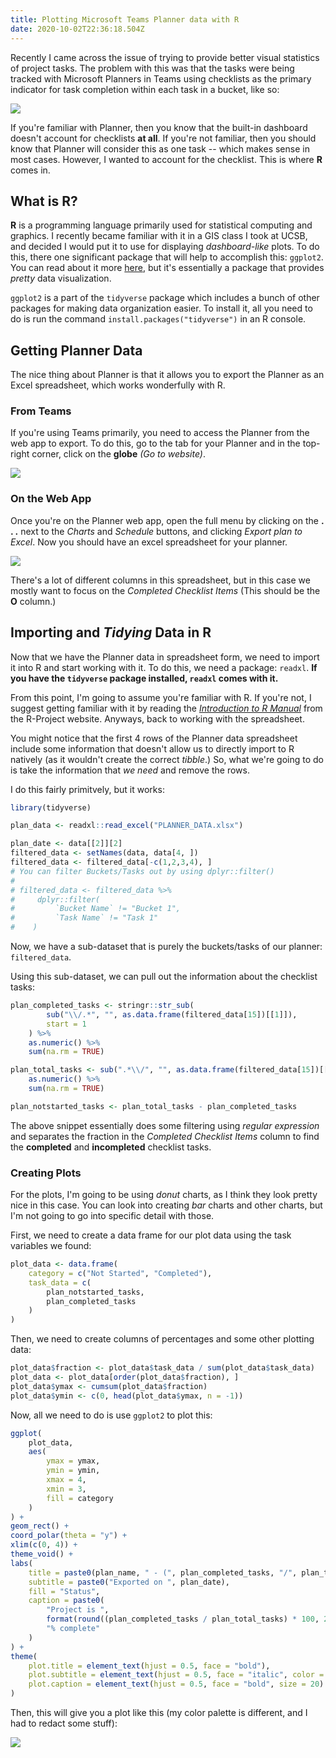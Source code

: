 ```yaml
---
title: Plotting Microsoft Teams Planner data with R
date: 2020-10-02T22:36:18.504Z
---
```

Recently I came across the issue of trying to provide better visual statistics of project tasks. The problem with this was that the tasks were being tracked with Microsoft Planners in Teams using checklists as the primary indicator for task completion within each task in a bucket, like so:

![](/img/task1.png)

If you're familiar with Planner, then you know that the built-in dashboard doesn't account for checklists **at all**. If you're not familiar, then you should know that Planner will consider this as one task -- which makes sense in most cases. However, I wanted to account for the checklist. This is where **R** comes in.

## What is **R**?

**R** is a programming language primarily used for statistical computing and graphics. I recently became familiar with it in a GIS class I took at UCSB, and decided I would put it to use for displaying *dashboard-like* plots. To do this, there one significant package that will help to accomplish this: `ggplot2`. You can read about it more [here](https://ggplot2.tidyverse.org/), but it's essentially a package that provides *pretty* data visualization.

`ggplot2` is a part of the `tidyverse` package which includes a bunch of other packages for making data organization easier. To install it, all you need to do is run the command `install.packages("tidyverse")` in an R console.

## Getting Planner Data

The nice thing about Planner is that it allows you to export the Planner as an Excel spreadsheet, which works wonderfully with R.

### From Teams

If you're using Teams primarily, you need to access the Planner from the web app to export. To do this, go to the tab for your Planner and in the top-right corner, click on the **globe** *(Go to website)*.

![](/img/planner.png)

### On the Web App

Once you're on the Planner web app, open the full menu by clicking on the **. . .** next to the *Charts* and *Schedule* buttons, and clicking *Export plan to Excel*. Now you should have an excel spreadsheet for your planner.

![](/img/spreadsheet.png)

There's a lot of different columns in this spreadsheet, but in this case we mostly want to focus on the *Completed Checklist Items* (This should be the **O** column.)

## Importing and *Tidying* Data in R

Now that we have the Planner data in spreadsheet form, we need to import it into R and start working with it. To do this, we need a package: `readxl`. **If you have the `tidyverse` package installed, `readxl` comes with it.**

From this point, I'm going to assume you're familiar with R. If you're not, I suggest getting familiar with it by reading the *[Introduction to R Manual](https://cran.r-project.org/manuals.html)* from the R-Project website. Anyways, back to working with the spreadsheet.

You might notice that the first 4 rows of the Planner data spreadsheet include some information that doesn't allow us to directly import to R natively (as it wouldn't create the correct *tibble*.) So, what we're going to do is take the information that *we need* and remove the rows.

I do this fairly primitvely, but it works:

```r
library(tidyverse)

plan_data <- readxl::read_excel("PLANNER_DATA.xlsx")

plan_date <- data[[2]][2]
filtered_data <- setNames(data, data[4, ])
filtered_data <- filtered_data[-c(1,2,3,4), ]
# You can filter Buckets/Tasks out by using dplyr::filter()
#
# filtered_data <- filtered_data %>%
#     dplyr::filter(
#         `Bucket Name` != "Bucket 1",
#         `Task Name` != "Task 1"
#    )
```

Now, we have a sub-dataset that is purely the buckets/tasks of our planner: `filtered_data`.

Using this sub-dataset, we can pull out the information about the checklist tasks:

```r
plan_completed_tasks <- stringr::str_sub(
        sub("\\/.*", "", as.data.frame(filtered_data[15])[[1]]),
        start = 1
    ) %>%
    as.numeric() %>%
    sum(na.rm = TRUE)

plan_total_tasks <- sub(".*\\/", "", as.data.frame(filtered_data[15])[[1]]) %>%
    as.numeric() %>%
    sum(na.rm = TRUE)

plan_notstarted_tasks <- plan_total_tasks - plan_completed_tasks
```

The above snippet essentially does some filtering using *regular expression* and separates the fraction in the *Completed Checklist Items* column to find the **completed** and **incompleted** checklist tasks.

### Creating Plots

For the plots, I'm going to be using *donut* charts, as I think they look pretty nice in this case. You can look into creating *bar* charts and other charts, but I'm not going to go into specific detail with those.

First, we need to create a data frame for our plot data using the task variables we found:

```r
plot_data <- data.frame(
    category = c("Not Started", "Completed"),
    task_data = c(
        plan_notstarted_tasks,
        plan_completed_tasks
    )
)
```

Then, we need to create columns of percentages and some other plotting data:

```r
plot_data$fraction <- plot_data$task_data / sum(plot_data$task_data)
plot_data <- plot_data[order(plot_data$fraction), ]
plot_data$ymax <- cumsum(plot_data$fraction)
plot_data$ymin <- c(0, head(plot_data$ymax, n = -1))
```

Now, all we need to do is use `ggplot2` to plot this:

```r
ggplot(
    plot_data,
    aes(
        ymax = ymax,
        ymin = ymin,
        xmax = 4,
        xmin = 3,
        fill = category
    )
) +
geom_rect() +
coord_polar(theta = "y") +
xlim(c(0, 4)) +
theme_void() +
labs(
    title = paste0(plan_name, " - (", plan_completed_tasks, "/", plan_total_tasks, " Tasks Complete)"),
    subtitle = paste0("Exported on ", plan_date),
    fill = "Status",
    caption = paste0(
        "Project is ",
        format(round((plan_completed_tasks / plan_total_tasks) * 100, 2), nsmall = 2),
        "% complete"
    )
) +
theme(
    plot.title = element_text(hjust = 0.5, face = "bold"),
    plot.subtitle = element_text(hjust = 0.5, face = "italic", color = "darkgray"),
    plot.caption = element_text(hjust = 0.5, face = "bold", size = 20)
)
```

Then, this will give you a plot like this (my color palette is different, and I had to redact some stuff):

![](/img/content.png)
